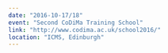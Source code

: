 ```yaml
---
date: "2016-10-17/18"
event: "Second CoDiMa Training School"
link: "http://www.codima.ac.uk/school2016/"
location: "ICMS, Edinburgh"
---
```

